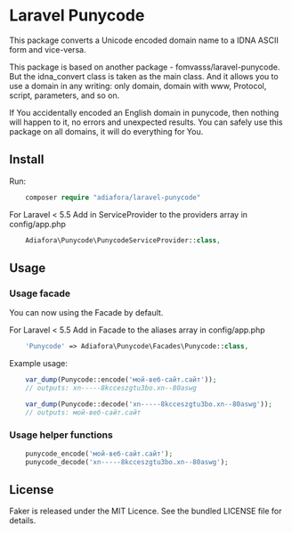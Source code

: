 Laravel Punycode
=====================

This package converts a Unicode encoded domain name to a IDNA ASCII form and vice-versa.

This package is based on another package - fomvasss/laravel-punycode. But the idna_convert class is taken as the main class. And it allows you to use a domain in any writing: only domain, domain with www, Protocol, script, parameters, and so on. 

If You accidentally encoded an English domain in punycode, then nothing will happen to it, no errors and unexpected results. You can safely use this package on all domains, it will do everything for You.

Install
-----------------------------------

Run:
```php
    composer require "adiafora/laravel-punycode"
```
For Laravel < 5.5 Add in ServiceProvider to the providers array in config/app.php
```php
    Adiafora\Punycode\PunycodeServiceProvider::class,
```

Usage
-----------------------------------

### Usage facade
You can now using the Facade by default.

For Laravel < 5.5 Add in Facade to the aliases array in config/app.php
```php
    'Punycode' => Adiafora\Punycode\Facades\Punycode::class,
```

Example usage:

```php
    var_dump(Punycode::encode('мой-веб-сайт.сайт'));
    // outputs: xn-----8kcceszgtu3bo.xn--80aswg

    var_dump(Punycode::decode('xn-----8kcceszgtu3bo.xn--80aswg'));
    // outputs: мой-веб-сайт.сайт
```
### Usage helper functions

```php
    punycode_encode('мой-веб-сайт.сайт');
    punycode_decode('xn-----8kcceszgtu3bo.xn--80aswg');
```

License
-----------------------------------

Faker is released under the MIT Licence. See the bundled LICENSE file for details.
